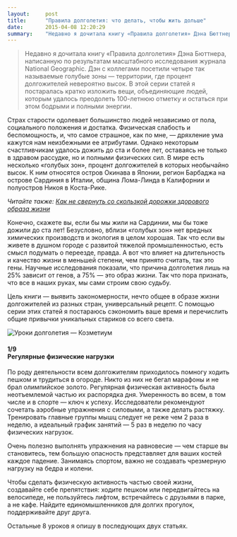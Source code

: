 ```yaml
---
layout:     post
title:      "Правила долголетия: что делать, чтобы жить дольше"
date:       2015-04-08 12:20:29
summary:    "Недавно я дочитала книгу «Правила долголетия» Дэна Бюттнера, написанную по результатам масштабного исследования журнала National Geographic. Дэн с коллегами посетили четыре так называемые голубые зоны — территории, где процент долгожителей невероятно высок. В этой серии статей я постаралась кратко изложить вещи, объединяющие людей, которым удалось преодолеть 100-летнюю отметку и остаться при этом бодрыми и полными энергии."
---
```


> Недавно я дочитала книгу «Правила долголетия» Дэна Бюттнера, написанную по результатам масштабного исследования журнала National Geographic. Дэн с коллегами посетили четыре так называемые голубые зоны — территории, где процент долгожителей невероятно высок. В этой серии статей я постаралась кратко изложить вещи, объединяющие людей, которым удалось преодолеть 100-летнюю отметку и остаться при этом бодрыми и полными энергии.

Страх старости одолевает большинство людей независимо от пола, социального положения и достатка. Физическая слабость и беспомощность, и, что самое страшное, как по мне, — дряхление ума кажутся нам неизбежными ее атрибутами. Однако некоторым счастливчикам удалось дожить до ста и более лет, оставаясь не только в здравом рассудке, но и полными физических сил. В мире есть несколько «голубых зон», процент долгожителей в которых необычайно высок. К ним относятся остров Окинава в Японии, регион Барбаджа на острове Сардиния в Италии, община Лома-Линда в Калифорнии и полуостров Никоя в Коста-Рике.

_Читайте также: [Как не свернуть со скользкой дорожки здорового образа жизни](/2015/03/13/kak-ne-svernut-so-skolzkoy-dorojki-zdorovogo-obraza-jizni/)_

Конечно, скажете вы, если бы мы жили на Сардинии, мы бы тоже дожили до ста лет! Безусловно, вблизи «голубых зон» нет вредных химических производств и экология в целом хорошая. Так что если вы живете в душном городе с развитой тяжелой промышленностью, есть смысл подумать о переезде, правда. А вот что влияет на длительность и качество жизни в меньшей степени, чем принято считать, так это гены. Научные исследования показали, что причина долголетия лишь на 25% зависит от генов, а 75% — это образ жизни. Так что пора признать, что все в наших руках, мы сами строим свою судьбу.

Цель книги — выявить закономерности, нечто общее в образе жизни долгожителей из разных стран, универсальный рецепт. С помощью серии этих статей я постараюсь сэкономить ваше время и перечислить общие привычки уникальных стариков со всего света.

![Уроки долголетия — Козметиум](https://dl.dropboxusercontent.com/u/4402725/kozmetium/2015-04-08/grannies.jpg)

#### <div class="part">1/9</div>Регулярные физические нагрузки
По роду деятельности всем долгожителям приходилось помногу ходить пешком и трудиться в огороде. Никто из них не бегал марафоны и не брал олимпийское золото. Регулярная физическая активность была неотъемлемой частью их распорядка дня. Умеренность во всем, в том числе и в спорте — ключ к успеху. Исследователи рекомендуют сочетать аэробные упражнения с силовыми, а также делать растяжку. Тренировать главные группы мышц следует не реже чем 2 раза в неделю, а идеальный график занятий — 5 раз в неделю по часу физических нагрузок.

Очень полезно выполнять упражнения на равновесие — чем старше вы становитесь, тем большую опасность представляет для ваших костей каждое падение. Занимаясь спортом, важно не создавать чрезмерную нагрузку на бедра и колени.

Чтобы сделать физическую активность частью своей жизни, создавайте себе препятствия: ходите пешком или передвигайтесь на велосипеде, не пользуйтесь лифтом, встречайтесь с друзьями в парке, а не кафе. Найдите единомышленников для долгих прогулок, поддерживайте друг друга.

Остальные 8 уроков я опишу в последующих двух статьях.